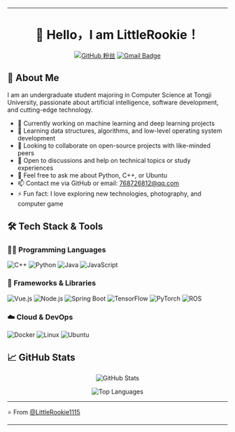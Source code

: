 
---

<div align="center">

# 👋 Hello，I am LittleRookie！

[![GitHub 粉丝](https://img.shields.io/github/followers/LittleRookie1115?style=social)](https://github.com/LittleRookie1115)
[![Gmail Badge](https://img.shields.io/badge/-768726812@qq.com-D14836?style=flat&logo=Gmail&logoColor=white)](mailto:768726812@qq.com)

</div>

## 🚀 About Me

I am an undergraduate student majoring in Computer Science at Tongji University, passionate about artificial intelligence, software development, and cutting-edge technology.

- 🔭 Currently working on machine learning and deep learning projects
- 🌱 Learning data structures, algorithms, and low-level operating system development
- 👯 Looking to collaborate on open-source projects with like-minded peers
- 🤔 Open to discussions and help on technical topics or study experiences
- 💬 Feel free to ask me about Python, C++, or Ubuntu
- 📫 Contact me via GitHub or email: 768726812@qq.com
- ⚡ Fun fact: I love exploring new technologies, photography, and computer game

## 🛠️ Tech Stack & Tools

### 👨‍💻 Programming Languages
![C++](https://img.shields.io/badge/C++-00599C?style=for-the-badge&logo=c%2B%2B&logoColor=white)
![Python](https://img.shields.io/badge/Python-3776AB?style=for-the-badge&logo=python&logoColor=white)
![Java](https://img.shields.io/badge/Java-ED8B00?style=for-the-badge&logo=openjdk&logoColor=white)
![JavaScript](https://img.shields.io/badge/JavaScript-F7DF1E?style=for-the-badge&logo=javascript&logoColor=black)

### 🧰 Frameworks & Libraries
![Vue.js](https://img.shields.io/badge/Vue.js-4FC08D?style=for-the-badge&logo=vuedotjs&logoColor=white)
![Node.js](https://img.shields.io/badge/Node.js-339933?style=for-the-badge&logo=nodedotjs&logoColor=white)
![Spring Boot](https://img.shields.io/badge/Spring_Boot-6DB33F?style=for-the-badge&logo=springboot&logoColor=white)
![TensorFlow](https://img.shields.io/badge/TensorFlow-FF6F00?style=for-the-badge&logo=tensorflow&logoColor=white)
![PyTorch](https://img.shields.io/badge/PyTorch-EE4C2C?style=for-the-badge&logo=pytorch&logoColor=white)
![ROS](https://img.shields.io/badge/ROS-22314E?style=for-the-badge&logo=ros&logoColor=white)

### ☁️ Cloud & DevOps
![Docker](https://img.shields.io/badge/Docker-2496ED?style=for-the-badge&logo=docker&logoColor=white)
![Linux](https://img.shields.io/badge/Linux-FCC624?style=for-the-badge&logo=linux&logoColor=black)
![Ubuntu](https://img.shields.io/badge/Ubuntu-E95420?style=for-the-badge&logo=ubuntu&logoColor=white)

## 📈 GitHub Stats

<div align="center">

![GitHub Stats](https://github-readme-stats.vercel.app/api?username=LittleRookie1115&show_icons=true&theme=radical&hide_title=true)

![Top Languages](https://github-readme-stats.vercel.app/api/top-langs/?username=LittleRookie1115&layout=compact&theme=radical&hide_title=true)

</div>

---

⭐️ From [@LittleRookie1115](https://github.com/LittleRookie1115)

---
